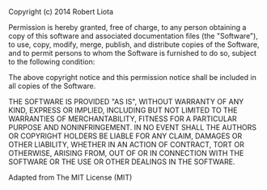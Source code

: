 Copyright (c) 2014 Robert Liota
 
Permission is hereby granted, free of charge, to any person obtaining a copy
of this software and associated documentation files (the "Software"), to use,
copy, modify, merge, publish, and distribute copies of the Software, and to permit
persons to whom the Software is furnished to do so, subject to the following
condition:

The above copyright notice and this permission notice shall be included in
all copies of the Software.

THE SOFTWARE IS PROVIDED "AS IS", WITHOUT WARRANTY OF ANY KIND, EXPRESS OR
IMPLIED, INCLUDING BUT NOT LIMITED TO THE WARRANTIES OF MERCHANTABILITY,
FITNESS FOR A PARTICULAR PURPOSE AND NONINFRINGEMENT. IN NO EVENT SHALL THE
AUTHORS OR COPYRIGHT HOLDERS BE LIABLE FOR ANY CLAIM, DAMAGES OR OTHER
LIABILITY, WHETHER IN AN ACTION OF CONTRACT, TORT OR OTHERWISE, ARISING FROM,
OUT OF OR IN CONNECTION WITH THE SOFTWARE OR THE USE OR OTHER DEALINGS IN THE
SOFTWARE.

Adapted from The MIT License (MIT)
